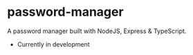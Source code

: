 # password-manager
A password manager built with NodeJS, Express &amp; TypeScript.
- Currently in development